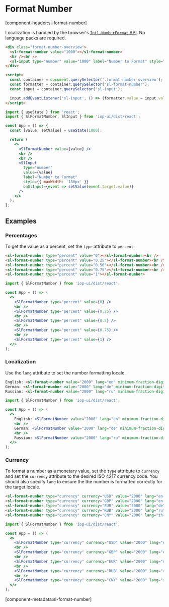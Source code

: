 # Format Number

[component-header:sl-format-number]

Localization is handled by the browser's [`Intl.NumberFormat` API](https://developer.mozilla.org/en-US/docs/Web/JavaScript/Reference/Global_Objects/Intl/NumberFormat/NumberFormat). No language packs are required.

```html preview
<div class="format-number-overview">
  <sl-format-number value="1000"></sl-format-number>
  <br /><br />
  <sl-input type="number" value="1000" label="Number to Format" style="max-width: 180px;"></sl-input>
</div>

<script>
  const container = document.querySelector('.format-number-overview');
  const formatter = container.querySelector('sl-format-number');
  const input = container.querySelector('sl-input');

  input.addEventListener('sl-input', () => (formatter.value = input.value || 0));
</script>
```

```jsx react
import { useState } from 'react';
import { SlFormatNumber, SlInput } from 'iop-ui/dist/react';

const App = () => {
  const [value, setValue] = useState(1000);

  return (
    <>
      <SlFormatNumber value={value} />
      <br />
      <br />
      <SlInput
        type="number"
        value={value}
        label="Number to Format"
        style={{ maxWidth: '180px' }}
        onSlInput={event => setValue(event.target.value)}
      />
    </>
  );
};
```

## Examples

### Percentages

To get the value as a percent, set the `type` attribute to `percent`.

```html preview
<sl-format-number type="percent" value="0"></sl-format-number><br />
<sl-format-number type="percent" value="0.25"></sl-format-number><br />
<sl-format-number type="percent" value="0.50"></sl-format-number><br />
<sl-format-number type="percent" value="0.75"></sl-format-number><br />
<sl-format-number type="percent" value="1"></sl-format-number>
```

```jsx react
import { SlFormatNumber } from 'iop-ui/dist/react';

const App = () => (
  <>
    <SlFormatNumber type="percent" value={0} />
    <br />
    <SlFormatNumber type="percent" value={0.25} />
    <br />
    <SlFormatNumber type="percent" value={0.5} />
    <br />
    <SlFormatNumber type="percent" value={0.75} />
    <br />
    <SlFormatNumber type="percent" value={1} />
  </>
);
```

### Localization

Use the `lang` attribute to set the number formatting locale.

```html preview
English: <sl-format-number value="2000" lang="en" minimum-fraction-digits="2"></sl-format-number><br />
German: <sl-format-number value="2000" lang="de" minimum-fraction-digits="2"></sl-format-number><br />
Russian: <sl-format-number value="2000" lang="ru" minimum-fraction-digits="2"></sl-format-number>
```

```jsx react
import { SlFormatNumber } from 'iop-ui/dist/react';

const App = () => (
  <>
    English: <SlFormatNumber value="2000" lang="en" minimum-fraction-digits="2" />
    <br />
    German: <SlFormatNumber value="2000" lang="de" minimum-fraction-digits="2" />
    <br />
    Russian: <SlFormatNumber value="2000" lang="ru" minimum-fraction-digits="2" />
  </>
);
```

### Currency

To format a number as a monetary value, set the `type` attribute to `currency` and set the `currency` attribute to the desired ISO 4217 currency code. You should also specify `lang` to ensure the the number is formatted correctly for the target locale.

```html preview
<sl-format-number type="currency" currency="USD" value="2000" lang="en-US"></sl-format-number><br />
<sl-format-number type="currency" currency="GBP" value="2000" lang="en-GB"></sl-format-number><br />
<sl-format-number type="currency" currency="EUR" value="2000" lang="de"></sl-format-number><br />
<sl-format-number type="currency" currency="RUB" value="2000" lang="ru"></sl-format-number><br />
<sl-format-number type="currency" currency="CNY" value="2000" lang="zh-cn"></sl-format-number>
```

```jsx react
import { SlFormatNumber } from 'iop-ui/dist/react';

const App = () => (
  <>
    <SlFormatNumber type="currency" currency="USD" value="2000" lang="en-US" />
    <br />
    <SlFormatNumber type="currency" currency="GBP" value="2000" lang="en-GB" />
    <br />
    <SlFormatNumber type="currency" currency="EUR" value="2000" lang="de" />
    <br />
    <SlFormatNumber type="currency" currency="RUB" value="2000" lang="ru" />
    <br />
    <SlFormatNumber type="currency" currency="CNY" value="2000" lang="zh-cn" />
  </>
);
```

[component-metadata:sl-format-number]
